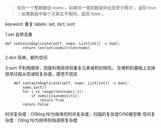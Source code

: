>给你一个整数数组 nums 。如果任一值在数组中出现至少两次 ，返回 true ；如果数组中每个元素互不相同，返回 false 。

keyword: 重复
labels: set, dict, sort

1.set
自带去重
```
def containsDuplicate(self, nums: List[int]) -> bool:
        return len(set(nums))<len(nums)
```
2.dict
简单，额外空间

3.sort
不利用顺序，而是利用排序将重复元素堆积的特性。
在堆积的基础上去掉排序过程从而减轻复杂度，感觉不现实
```
    def containsDuplicate(self, nums: List[int]) -> bool:
        nums.sort()
        for i in range(len(nums)-1):
            if nums[i]==nums[i+1]:
                return True
        return False
```
时间复杂度：O(Nlog N)为排序的时间复杂度，扫描的复杂度O(N)被忽略
空间复杂度：O(log N)为排序的栈调用复杂度


